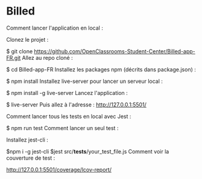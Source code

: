 # Billed
Comment lancer l'application en local :

Clonez le projet :

$ git clone https://github.com/OpenClassrooms-Student-Center/Billed-app-FR.git
Allez au repo cloné :

$ cd Billed-app-FR
Installez les packages npm (décrits dans package.json) :

$ npm install
Installez live-server pour lancer un serveur local :

$ npm install -g live-server
Lancez l'application :

$ live-server
Puis allez à l'adresse : http://127.0.0.1:5501/

Comment lancer tous les tests en local avec Jest :

$ npm run test
Comment lancer un seul test :

Installez jest-cli :

$npm i -g jest-cli
$jest src/__tests__/your_test_file.js
Comment voir la couverture de test :

http://127.0.0.1:5501/coverage/lcov-report/
